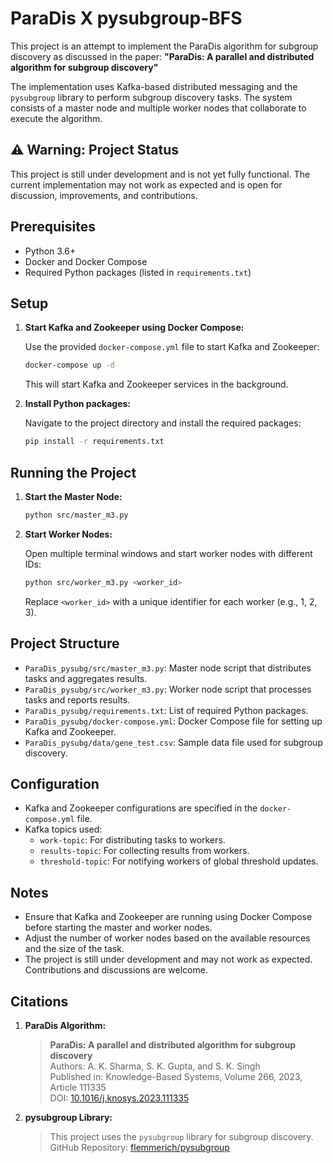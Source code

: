 # ParaDis X pysubgroup-BFS

This project is an attempt to implement the ParaDis algorithm for subgroup discovery as discussed in the paper:
**"ParaDis: A parallel and distributed algorithm for subgroup discovery"**  

The implementation uses Kafka-based distributed messaging and the `pysubgroup` library to perform subgroup discovery tasks. The system consists of a master node and multiple worker nodes that collaborate to execute the algorithm.

## ⚠️ Warning: Project Status

This project is still under development and is not yet fully functional. The current implementation may not work as expected and is open for discussion, improvements, and contributions.

## Prerequisites

- Python 3.6+
- Docker and Docker Compose
- Required Python packages (listed in `requirements.txt`)

## Setup

1. **Start Kafka and Zookeeper using Docker Compose:**

   Use the provided `docker-compose.yml` file to start Kafka and Zookeeper:

   ```sh
   docker-compose up -d
   ```

   This will start Kafka and Zookeeper services in the background.

2. **Install Python packages:**

   Navigate to the project directory and install the required packages:

   ```sh
   pip install -r requirements.txt
   ```

## Running the Project

1. **Start the Master Node:**

   ```sh
   python src/master_m3.py
   ```

2. **Start Worker Nodes:**

   Open multiple terminal windows and start worker nodes with different IDs:

   ```sh
   python src/worker_m3.py <worker_id>
   ```

   Replace `<worker_id>` with a unique identifier for each worker (e.g., 1, 2, 3).

## Project Structure

- `ParaDis_pysubg/src/master_m3.py`: Master node script that distributes tasks and aggregates results.
- `ParaDis_pysubg/src/worker_m3.py`: Worker node script that processes tasks and reports results.
- `ParaDis_pysubg/requirements.txt`: List of required Python packages.
- `ParaDis_pysubg/docker-compose.yml`: Docker Compose file for setting up Kafka and Zookeeper.
- `ParaDis_pysubg/data/gene_test.csv`: Sample data file used for subgroup discovery.

## Configuration

- Kafka and Zookeeper configurations are specified in the `docker-compose.yml` file.
- Kafka topics used:
  - `work-topic`: For distributing tasks to workers.
  - `results-topic`: For collecting results from workers.
  - `threshold-topic`: For notifying workers of global threshold updates.

## Notes

- Ensure that Kafka and Zookeeper are running using Docker Compose before starting the master and worker nodes.
- Adjust the number of worker nodes based on the available resources and the size of the task.
- The project is still under development and may not work as expected. Contributions and discussions are welcome.

## Citations

1. **ParaDis Algorithm:**
   > **ParaDis: A parallel and distributed algorithm for subgroup discovery**  
   > Authors: A. K. Sharma, S. K. Gupta, and S. K. Singh  
   > Published in: Knowledge-Based Systems, Volume 266, 2023, Article 111335  
   > DOI: [10.1016/j.knosys.2023.111335](https://doi.org/10.1016/j.knosys.2023.111335)

2. **pysubgroup Library:**
   > This project uses the `pysubgroup` library for subgroup discovery.  
   > GitHub Repository: [flemmerich/pysubgroup](https://github.com/flemmerich/pysubgroup)
